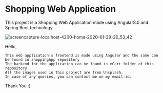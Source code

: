 # Shopping Web Application
This project is a Shopping Web Application made using Angular8.0 and Spring Boot technology.

![screencapture-localhost-4200-home-2020-01-29-20_53_42](https://user-images.githubusercontent.com/53425575/73370118-b5950480-42d9-11ea-9d9a-e15a40dba5c3.png)



Hello,

    This web application's frontend is made using Angular and the same can be found in shoppingApp repository
    The backend for the application can be found in eCart folder of this repository.
    All the images used in this project are from Unsplash.
    In case of any queries, you can contact me on my email-id.
    
Thank You :)
